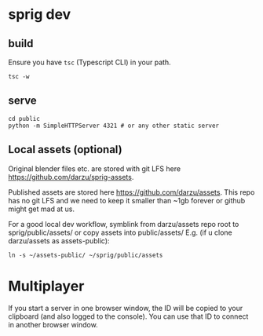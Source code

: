 # sprig dev

## build
Ensure you have `tsc` (Typescript CLI) in your path.
```
tsc -w
```
## serve

```
cd public
python -m SimpleHTTPServer 4321 # or any other static server
```
## Local assets (optional)

Original blender files etc. are stored with git LFS here https://github.com/darzu/sprig-assets.

Published assets are stored here https://github.com/darzu/assets. This repo has no git LFS and we need to keep it smaller than ~1gb forever or github might get mad at us.

For a good local dev workflow, symblink from darzu/assets repo root to sprig/public/assets/ or copy assets into public/assets/
E.g. (if u clone darzu/assets as assets-public):
```
ln -s ~/assets-public/ ~/sprig/public/assets
```
# Multiplayer
If you start a server in one browser window, the ID will be copied to your
clipboard (and also logged to the console). You can use that ID to connect in
another browser window.

